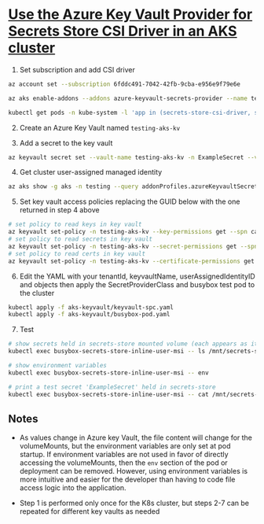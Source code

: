 # [Use the Azure Key Vault Provider for Secrets Store CSI Driver in an AKS cluster](https://docs.microsoft.com/en-us/azure/aks/csi-secrets-store-driver)

1. Set subscription and add CSI driver

```bash
az account set --subscription 6fddc491-7042-42fb-9cba-e956e9f79e6e

az aks enable-addons --addons azure-keyvault-secrets-provider --name testing --resource-group aks

kubectl get pods -n kube-system -l 'app in (secrets-store-csi-driver, secrets-store-provider-azure)'
```

2. Create an Azure Key Vault named `testing-aks-kv`

3. Add a secret to the key vault

```bash
az keyvault secret set --vault-name testing-aks-kv -n ExampleSecret --value MyAKSExampleSecret
```
4. Get cluster user-assigned managed identity

```bash
az aks show -g aks -n testing --query addonProfiles.azureKeyvaultSecretsProvider.identity.clientId -o tsv
```

5. Set key vault access policies replacing the GUID below with the one returned in step 4 above

```bash
# set policy to read keys in key vault
az keyvault set-policy -n testing-aks-kv --key-permissions get --spn ca87d883-039d-402a-9fc9-71fb65aa035d
# set policy to read secrets in key vault
az keyvault set-policy -n testing-aks-kv --secret-permissions get --spn ca87d883-039d-402a-9fc9-71fb65aa035d
# set policy to read certs in key vault
az keyvault set-policy -n testing-aks-kv --certificate-permissions get --spn ca87d883-039d-402a-9fc9-71fb65aa035d
```

6. Edit the YAML with your tenantId, keyvaultName, userAssignedIdentityID and objects then apply the SecretProviderClass and busybox test pod to the cluster

```bash
kubectl apply -f aks-keyvault/keyvault-spc.yaml
kubectl apply -f aks-keyvault/busybox-pod.yaml
```

7. Test 

```bash
# show secrets held in secrets-store mounted volume (each appears as its own file)
kubectl exec busybox-secrets-store-inline-user-msi -- ls /mnt/secrets-store/

# show environment variables
kubectl exec busybox-secrets-store-inline-user-msi -- env

# print a test secret 'ExampleSecret' held in secrets-store
kubectl exec busybox-secrets-store-inline-user-msi -- cat /mnt/secrets-store/ExampleSecret
```
## Notes

* As values change in Azure key Vault, the file content will change for the volumeMounts, but the environment variables are only set at pod startup.  If environment variables are not used in favor of directly accessing the volumeMounts, then the `env` section of the pod or deployment can be removed.  However, using environment variables is more intuitive and easier for the developer than having to code file access logic into the application.

* Step 1 is performed only once for the K8s cluster, but steps 2-7 can be repeated for different key vaults as needed